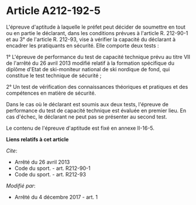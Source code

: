 # Article A212-192-5

L'épreuve d'aptitude à laquelle le préfet peut décider de soumettre en tout ou en partie le déclarant, dans les conditions
prévues à l'article R. 212-90-1 et au 3° de l'article R. 212-93, vise à vérifier la capacité du déclarant à encadrer les
pratiquants en sécurité. Elle comporte deux tests : 

1° L'épreuve de performance du test de capacité technique prévu au titre VII de l'arrêté du 26 avril 2013 modifié relatif à
la formation spécifique du diplôme d'Etat de ski-moniteur national de ski nordique de fond, qui constitue le test technique
de sécurité ; 

2° Un test de vérification des connaissances théoriques et pratiques et des compétences en matière de sécurité. 

Dans le cas où le déclarant est soumis aux deux tests, l'épreuve de performance du test de capacité technique est évaluée en
premier lieu. En cas d'échec, le déclarant ne peut pas se présenter au second test. 

Le contenu de l'épreuve d'aptitude est fixé en annexe II-16-5.

**Liens relatifs à cet article**

_Cite_:

  - Arrêté du 26 avril 2013
  - Code du sport. - art. R212-90-1
  - Code du sport. - art. R212-93

_Modifié par_:

  - Arrêté du 4 décembre 2017 - art. 1
